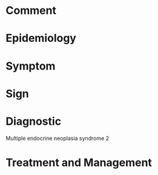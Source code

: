 # Comment

# Epidemiology

# Symptom

# Sign

# Diagnostic

Multiple endocrine neoplasia syndrome 2

# Treatment and Management
